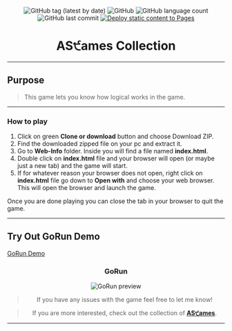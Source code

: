 <div align="center">

![GitHub tag (latest by date)](https://img.shields.io/github/v/tag/DSDmark/GoRun)
![GitHub](https://img.shields.io/github/license/DSDmark/GoRun)
![GitHub language count](https://img.shields.io/github/languages/count/DSDmark/GoRun)
![GitHub last commit](https://img.shields.io/github/last-commit/DSDmark/GoRun)
[![Deploy static content to Pages](https://github.com/DSDmark/GoRun/actions/workflows/static.yml/badge.svg)](https://github.com/DSDmark/GoRun/actions/workflows/static.yml)

# AS੯ames Collection

<div>

---

<div align="center">

<div align="left">

## Purpose

> This game lets you know how logical works in the game.

---

### How to play

1. Click on green **Clone or download** button and choose Download ZIP.
2. Find the downloaded zipped file on your pc and extract it.
3. Go to **Web-Info** folder. Inside you will find a file named **index.html**.
4. Double click on **index.html** file and your browser will open (or maybe just a new tab) and the game will start.
5. If for whatever reason your browser does not open, right click on **index.html** file go down to **Open with**
   and choose your web browser. This will open the browser and launch the game.

Once you are done playing you can close the tab in your browser to quit the game.

---

## Try Out GoRun Demo

<a href="https://dsdmark.github.io/GoRun/" alt="GoRun Demo">GoRun Demo</a>

</div>

### GoRun

![GoRun preview](assets/images/preview.gif "AS੯ames Collection")

</div>

> If you have any issues with the game feel free to let me know!

> If you are more interested, check out the collection of [ **AS੯ames**](https://github.com/DSDmark/ASGames "AS੯ames Collection").

---
